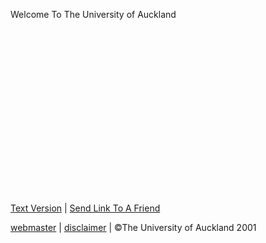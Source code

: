   Welcome To The University of Auckland                      

  

  

  

 

 

 

 

 

 

 

 

 

  
  
  
  

[Text Version](text_index_home.cfm) | [Send Link To A Friend](/web/20031226194038/http://www.auckland.ac.nz/global_templates/emailForm.cfm?root=www%2Eauckland%2Eac%2Enz&path=%2Findex%2Ecfm&queryString=)

[webmaster](http://web.archive.org/web/20031226194038/mailto:webeditor@auckland.ac.nz) | [disclaimer](/web/20031226194038/http://www.auckland.ac.nz/cir_visitors/index.cfm?action=display_page&page_title=disclaimer) | ©The University of Auckland 2001